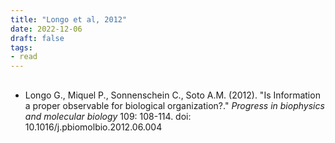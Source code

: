```yaml
---
title: "Longo et al, 2012"
date: 2022-12-06
draft: false
tags:
- read
---
```


##
- Longo G., Miquel P., Sonnenschein C., Soto A.M. (2012). "Is Information a proper observable for biological organization?." *Progress in biophysics and molecular biology* 109: 108-114. doi: 10.1016/j.pbiomolbio.2012.06.004

